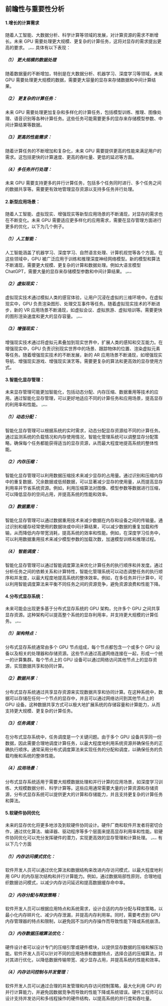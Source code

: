 ## 前瞻性与重要性分析

#### 1.增长的计算需求
随着人工智能、大数据分析、科学计算等领域的发展，对计算资源的需求不断增长。未来 GPU 需要处理更大规模、更复杂的计算任务，这将对显存的需求提出更高的要求。
<img src="./MARKDOWN.asset/04.png" alt="Alt pic" style="zoom: 33%;" /> 
具体有以下表现：
##### （1） 更大规模的数据处理
随着数据量的不断增加，特别是在大数据分析、机器学习、深度学习等领域，未来 GPU 需要处理更大规模的数据，需要更大容量的显存来存储数据和中间计算结果。
##### （2） 更复杂的计算任务：
未来 GPU 需要处理更加复杂和多样化的计算任务，包括模型训练、推理、图像处理、语音识别等各种计算任务。这些任务可能需要更多的显存来存储模型参数、中间计算结果等数据。
##### （3）更高的性能需求：
随着计算任务的不断增加和复杂化，未来 GPU 需要提供更高的性能来满足用户的需求。这包括更快的计算速度、更高的吞吐量、更低的延迟等方面。
##### （4）多任务并行处理：
未来 GPU 需要支持更多的并行计算任务，包括多个任务同时进行、多个任务之间的数据共享等。需要更有效地管理显存资源以支持多任务并行处理。

#### 2.新型应用场景：
随着人工智能、虚拟现实、增强现实等新型应用场景的不断涌现，对显存的需求也在不断变化。未来 GPU 需要适应更多样化的应用需求，需要在显存管理方面进行更多的优化，以下为几个例子。

##### （1）人工智能：
人工智能涵盖了机器学习、深度学习、自然语言处理、计算机视觉等各个方面。在这些领域中，GPU 被广泛应用于训练和推理深度神经网络模型。新的模型和算法不断涌现，需要更大规模、更复杂的计算和数据处理。例如大语言模型ChatGPT，需要大量的显存来存储模型参数和中间计算结果。
<img src="./MARKDOWN.asset/05.png" alt="Alt pic" style="zoom: 33%;" /> 

##### （2）虚拟现实：
虚拟现实技术通过模拟人类的感官体验，让用户沉浸在虚拟的三维环境中。在虚拟现实中，GPU 负责渲染图形、处理交互事件等任务。随着虚拟现实技术的不断进步，新的 VR 应用场景不断涌现，如虚拟会议、虚拟旅游、虚拟培训等。需要更快的图形渲染速度和更大的显存容量。
<img src="./MARKDOWN.asset/06.png" alt="Alt pic" style="zoom: 33%;" /> 

##### （3）增强现实：
增强现实技术通过将虚拟元素叠加到现实世界中，扩展人类的感知和交互能力。在增强现实中，GPU 负责识别现实世界中的场景、跟踪物体的位置、渲染虚拟元素等任务。随着增强现实技术的不断发展，新的 AR 应用场景不断涌现，如增强现实导航、增强现实游戏、增强现实演艺等。需要更复杂的算法和更高效的显存使用方式。

#### 3.智能化显存管理：
未来显存管理可能更加智能化，包括动态分配、内存压缩、数据重用等技术的应用。通过智能化显存管理，可以更好地适应不同的计算任务和应用场景，提高显存的利用率和性能。
<img src="./MARKDOWN.asset/07.png" alt="Alt pic" style="zoom: 33%;" /> 

##### （1）动态分配：
智能化显存管理可以根据系统的实时需求，动态分配显存资源给不同的计算任务。通过监测系统的负载情况和内存使用情况，智能化管理系统可以调整显存分配策略，确保每个任务都能获得适当的显存资源，从而最大程度地提高系统的整体性能。

##### （2）内存压缩：
智能化显存管理可以利用数据压缩技术来减少显存的占用量。通过识别和压缩内存中的重复数据、冗余数据或低频数据，可以显著减少显存的使用量，从而提高显存利用率并节省系统资源。例如，利用压缩算法对图像、模型参数等数据进行压缩，可以降低显存的空间占用，并提高系统的性能和效率。

##### （3）数据重用：
智能化显存管理可以通过数据重用技术来减少数据在内存和设备之间的传输量。通过识别和缓存经常使用的数据块或中间计算结果，可以减少数据的重复加载和传输，从而降低内存带宽消耗，提高系统的效率和性能。例如，在深度学习任务中，可以利用数据重用技术来减少模型参数的加载次数，加速模型训练和推理过程。

##### （4） 智能调度：
智能化显存管理可以通过智能调度算法来优化计算任务的执行顺序和并发度。通过分析任务之间的依赖关系和计算特性，智能化管理系统可以动态调整任务的执行顺序和并发度，以最大程度地提高系统的整体效率。例如，在多任务并行计算中，可以利用智能调度算法来平衡不同任务之间的资源竞争，避免资源浪费和性能下降。

#### 4.分布式显存系统：
未来可能会出现更多基于分布式显存系统的 GPU 架构，允许多个 GPU 之间共享显存资源。这种架构可以提高整个系统的显存利用率，并支持更大规模的计算任务。
<img src="./MARKDOWN.asset/08.png" alt="Alt pic" style="zoom: 33%;" /> 

##### （1）架构特点：
分布式显存系统通常由多个 GPU 节点组成，每个节点都包含一个或多个 GPU 设备以及相关的处理器和存储资源。这些节点通过高速网络连接在一起，形成一个统一的计算集群。每个节点上的 GPU 设备可以通过网络访问其他节点上的显存资源，实现数据共享和协同计算。

##### （2）数据共享：
分布式显存系统通过共享显存资源来实现数据共享和协同计算。在这种系统中，数据可以存储在任何一个节点的显存中，并且可以通过网络访问到其他节点上的 GPU 设备。这种数据共享方式可以极大地扩展系统的存储容量和计算能力，从而支持更大规模、更复杂的计算任务。

##### （3）任务调度：
在分布式显存系统中，任务调度是一个关键问题。由于多个 GPU 设备共享同一份数据，因此需要合理地调度计算任务，以最大程度地利用系统资源并确保任务的正确执行顺序。通常采用分布式调度算法来实现任务的分配和调度，以确保任务的负载均衡和系统的整体性能。

##### （4）应用场景：
分布式显存系统适用于需要大规模数据处理和并行计算的应用场景，如深度学习训练、大规模数据分析、科学计算等。这些应用通常需要大量的计算资源和存储资源，分布式显存系统可以提供更大的计算和存储能力，并且支持更复杂的计算任务和算法。

#### 5.软硬件协同优化
未来的显存优化将更多地涉及到软硬件协同设计。硬件厂商和软件开发者将密切合作，通过优化算法、编译器、驱动程序等多个层面来提高显存利用率和性能。软硬件协同优化可以充分发挥硬件的潜力，实现更高效的显存管理和计算处理。
<img src="./MARKDOWN.asset/09.png" alt="Alt pic" style="zoom: 33%;" /> 有以下几个方面

##### （1）内存访问模式优化：
软件开发人员可以通过优化算法和数据结构来改进内存访问模式，以最大程度地利用 GPU 的内存层次结构和并行计算能力。例如，通过数据局部性原则，合理地组织数据访问模式，以减少内存访问延迟和提高数据缓存命中率。

##### （2）内存分配与释放策略：
软件开发人员可以根据应用特点和系统需求，设计合适的内存分配与释放策略，以最小化内存碎片化、减少内存泄漏，并提高内存利用率。同时，需要考虑到 GPU 内存管理器的特点和限制，以避免因不当的内存操作而导致性能下降或系统崩溃。

##### （3）内存数据压缩算法优化：
硬件设计者可以设计专门的压缩引擎或硬件模块，以提供显存数据的压缩和解压功能。软件开发人员可以针对不同的应用场景和数据特点，选择合适的压缩算法，并对其进行优化，以降低数据传输带宽、减少显存占用，并提高系统的性能和效率。

##### （4）内存访问控制与并发管理：
软件开发人员可以通过合理的并发管理和内存访问控制策略，最大化利用 GPU 的并行计算能力，并避免因数据竞争而导致的性能下降或系统错误。硬件工程师可以设计支持并发访问和多线程操作的硬件结构，以提高系统的并行度和吞吐量。

